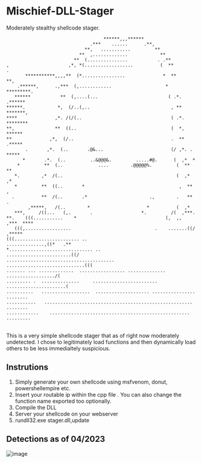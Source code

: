 # Mischief-DLL-Stager
Moderately stealthy shellcode stager. 


```
                                    ******,,,******                             
                               .***    ......      .**,                         
                             **,   ...........         **                       
                           **  ,.............            **                     
                         **  (...............           . .**                   
,                      ,*, *(..................          (  **             .    
       ***********,,,,**  (*................              *  **              **,
    .******,      .,***  (,............                    *  *********.        
   ******           **  (,....(...                          ( .*. .******       
******.            *,  (/..(,..                              , **    *******,   
****              ,*. /(/(..                                 ( .*.      ********
**,               **  ((..                                   (  *,        ******
**              ,*,  (/..                                    .  **        .*****
       .       ,*.  (..       .@&...                         (/ ,*. .      *****
      *       .*.  (..         ..&@@@&.         .....#@.      (  ,*  *          
    *         **  (..             ....        .@@@@@%.         (  **  **        
   *.        ,*  /(..                                          (  ,*    ,*      
   *         **  ((..       *                                   ,  **    ,      
  .          **  /(..       .*                       .,        .   **    .      
        ,*****,   /(..        *                     *          (  ,*            
   ***,     /((...   (,.       .                  *.         /(  ,***.          
**.    (((...........    *                                 (,  ,,     ,***  ****
   (((,.................                               .    .......((/    ,*****
(((........................ ..                          ..............,((*   .**
*............................... ..               ........................((/   
........................................       .............................((( 
....... ... .............  ................. .............. ................../(
......... .  ..............     ........................ ......................(
..........   ..................  .................... ................  ........
...........   .......................................................   ........
............    ....................................................   .........

```

</br>
This is a very simple shellcode stager that as of right now moderately undetected. I chose to legitimately load functions and then dynamically load others 
to be less immedialtely suspicious. 
</br>

## Instrutions 
1. Simply generate your own shellcode using msfvenom, donut, powershellempire etc. 
2. Insert your routable ip within the cpp file <INSERT WEB IP HERE>. You can also change the function name exported too optionally. 
3. Compile the DLL 
4. Server your shellcode on your webserver
5. rundll32.exe stager.dll,update 

## Detections as of 04/2023
![image](https://user-images.githubusercontent.com/46195001/233060794-327b918c-e0f3-42f2-8a57-7b4106d683c5.png)


